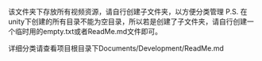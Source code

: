 该文件夹下存放所有视频资源，请自行创建子文件夹，以方便分类管理
P.S. 在unity下创建的所有目录不能为空目录，所以若是创建了子文件夹，请自行创建一个临时用的empty.txt或者ReadMe.md文件即可。

详细分类请查看项目根目录下Documents/Development/ReadMe.md